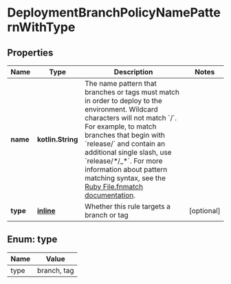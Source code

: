 
# DeploymentBranchPolicyNamePatternWithType

## Properties
Name | Type | Description | Notes
------------ | ------------- | ------------- | -------------
**name** | **kotlin.String** | The name pattern that branches or tags must match in order to deploy to the environment.  Wildcard characters will not match &#x60;/&#x60;. For example, to match branches that begin with &#x60;release/&#x60; and contain an additional single slash, use &#x60;release/_*_/_*&#x60;. For more information about pattern matching syntax, see the [Ruby File.fnmatch documentation](https://ruby-doc.org/core-2.5.1/File.html#method-c-fnmatch). | 
**type** | [**inline**](#Type) | Whether this rule targets a branch or tag |  [optional]


<a id="Type"></a>
## Enum: type
Name | Value
---- | -----
type | branch, tag



